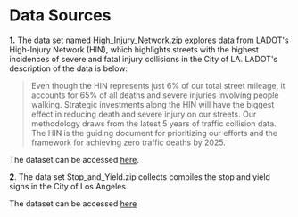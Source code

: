 # Data Sources
**1.** The data set named High_Injury_Network.zip explores data from LADOT's High-Injury Network (HIN), which highlights streets with the highest incidences of severe and fatal injury collisions in the City of LA. LADOT's description of the data is below:

  > Even though the HIN represents just 6% of our total street mileage, it accounts for 65% of all deaths and severe injuries involving people walking. Strategic investments along the HIN will have the biggest effect in reducing death and severe injury on our streets. Our methodology draws from the latest 5 years of traffic collision data. The HIN is the guiding document for prioritizing our efforts and the framework for achieving zero traffic deaths by 2025.

The dataset can be accessed [here](https://geohub.lacity.org/datasets/ladot::high-injury-network-2/explore).

**2**. The data set Stop_and_Yield.zip collects compiles the stop and yield signs in the City of Los Angeles. 

The dataset can be accessed [here](https://geohub.lacity.org/datasets/lahub::stop-and-yield-signs/about)
